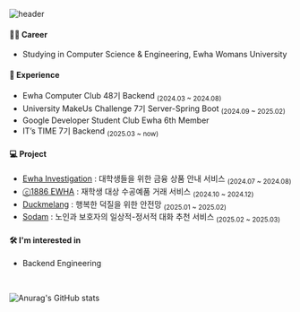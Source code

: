 ![header](https://capsule-render.vercel.app/api?type=blur&color=FFD1DC&height=150&section=header&text=Soohee%20&fontSize=50)

#### 👩‍💻 Career
- Studying in Computer Science & Engineering, Ewha Womans University
#### 🔗 Experience 
- Ewha Computer Club 48기 Backend <sub>(2024.03 ~ 2024.08)</sub>
- University MakeUs Challenge 7기 Server-Spring Boot <sub>(2024.09 ~ 2025.02)</sub> 
- Google Developer Student Club Ewha 6th Member
- IT’s TIME 7기 Backend <sub>(2025.03 ~ now)</sub>
#### 💻 Project
- [Ewha Investigation](https://github.com/erika0915/ewha-investigation) : 대학생들을 위한 금융 상품 안내 서비스 <sub>(2024.07 ~ 2024.08)</sub>
- [ⓒ1886 EWHA](https://github.com/erika0915/osp-ewhamarket) : 재학생 대상 수공예품 거래 서비스 <sub>(2024.10 ~ 2024.12)</sub>
- [Duckmelang](https://github.com/duckmelang) : 행복한 덕질을 위한 안전망 <sub>(2025.01 ~ 2025.02)</sub>
- [Sodam](https://github.com/sodam-team5) : 노인과 보호자의 일상적-정서적 대화 추천 서비스 <sub>(2025.02 ~ 2025.03)</sub>
#### 🛠 I'm interested in
- Backend Engineering 


</br> 

![Anurag's GitHub stats](https://github-readme-stats.vercel.app/api?username=erika0915&show_icons=true&theme=github-readme-stats)

